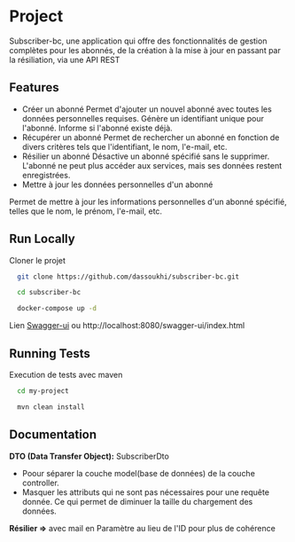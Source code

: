 
# Project

Subscriber-bc, une application qui offre des fonctionnalités de gestion complètes pour les abonnés, de la création à la mise à jour en passant par la résiliation, via une API REST

## Features

- Créer un abonné
Permet d'ajouter un nouvel abonné avec toutes les données personnelles requises.
Génère un identifiant unique pour l'abonné.
Informe si l'abonné existe déjà.
- Récupérer un abonné
Permet de rechercher un abonné en fonction de divers critères tels que l'identifiant, le nom, l'e-mail, etc.
- Résilier un abonné
Désactive un abonné spécifié sans le supprimer.
L'abonné ne peut plus accéder aux services, mais ses données restent enregistrées.
- Mettre à jour les données personnelles d'un abonné

Permet de mettre à jour les informations personnelles d'un abonné spécifié, telles que le nom, le prénom, l'e-mail, etc.

## Run Locally

Cloner le projet

```bash
  git clone https://github.com/dassoukhi/subscriber-bc.git
```

```bash
  cd subscriber-bc
```
    
```bash
  docker-compose up -d
```

Lien [Swagger-ui](http://localhost:8080/swagger-ui/index.html)
ou
 http://localhost:8080/swagger-ui/index.html
## Running Tests

Execution de tests avec maven

```bash
  cd my-project
```

```bash
  mvn clean install
```


## Documentation

**DTO (Data Transfer Object):** SubscriberDto

- Poour séparer la couche model(base de données) de la couche controller.
- Masquer les attributs qui ne sont pas nécessaires pour une requête donnée. Ce qui permet de diminuer la taille du chargement des données.

**Résilier =>** avec mail en Paramètre au lieu de l'ID pour plus de cohérence